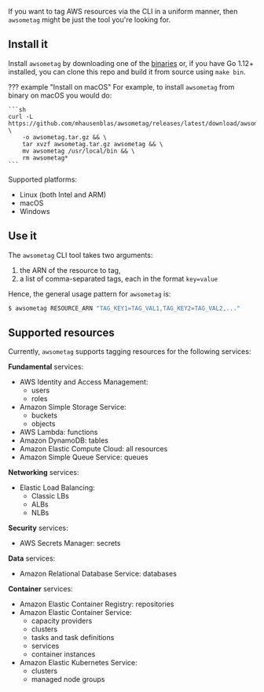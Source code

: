 If you want to tag AWS resources via the CLI in a uniform manner, then `awsometag` might be just the tool you're looking for.

## Install it

Install `awsometag` by downloading one of the [binaries](https://github.com/mhausenblas/awsometag/releases) or,
if you have Go 1.12+ installed, you can clone this repo and build it from source using `make bin`.

??? example "Install on macOS"
    For example, to install `awsometag` from binary on macOS you would do:

    ```sh
    curl -L https://github.com/mhausenblas/awsometag/releases/latest/download/awsometag_darwin_amd64.tar.gz \
        -o awsometag.tar.gz && \
        tar xvzf awsometag.tar.gz awsometag && \
        mv awsometag /usr/local/bin && \
        rm awsometag*
    ```

Supported platforms:

- Linux (both Intel and ARM)
- macOS
- Windows

## Use it

The `awsometag` CLI tool takes two arguments: 

1. the ARN of the resource to tag,
1. a list of comma-separated tags, each in the format `key=value`

Hence, the general usage pattern for `awsometag` is:

```sh
$ awsometag RESOURCE_ARN "TAG_KEY1=TAG_VAL1,TAG_KEY2=TAG_VAL2,..."
```

## Supported resources

Currently, `awsometag` supports tagging resources for the following services:

**Fundamental** services:

- AWS Identity and Access Management:
    - users
    - roles
- Amazon Simple Storage Service:
    - buckets
    - objects
- AWS Lambda: functions
- Amazon DynamoDB: tables
- Amazon Elastic Compute Cloud: all resources
- Amazon Simple Queue Service: queues
  
**Networking** services:

- Elastic Load Balancing:
    - Classic LBs
    - ALBs
    - NLBs

**Security** services:

- AWS Secrets Manager: secrets
  

**Data** services:

- Amazon Relational Database Service: databases

**Container** services:

- Amazon Elastic Container Registry: repositories
- Amazon Elastic Container Service:
    - capacity providers
    - clusters
    - tasks and task definitions
    - services
    - container instances
- Amazon Elastic Kubernetes Service:
    - clusters
    - managed node groups
